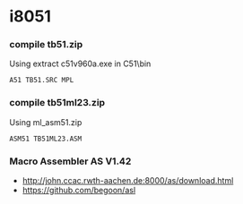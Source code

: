 # i8051

### compile tb51.zip
Using extract c51v960a.exe in C51\bin

```A51 TB51.SRC MPL```

### compile tb51ml23.zip
Using ml_asm51.zip

```ASM51 TB51ML23.ASM```

### Macro Assembler AS V1.42
* http://john.ccac.rwth-aachen.de:8000/as/download.html
* https://github.com/begoon/asl

